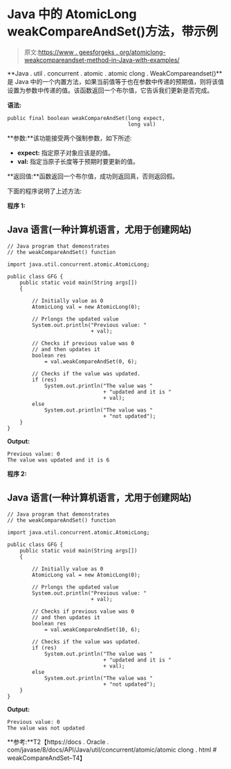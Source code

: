 # Java 中的 AtomicLong weakCompareAndSet()方法，带示例

> 原文:[https://www . geesforgeks . org/atomiclong-weakcompareandset-method-in-Java-with-examples/](https://www.geeksforgeeks.org/atomiclong-weakcompareandset-method-in-java-with-examples/)

**Java . util . concurrent . atomic . atomic clong . WeakCompareandset()**是 Java 中的一个内置方法，如果当前值等于也在参数中传递的预期值，则将该值设置为参数中传递的值。该函数返回一个布尔值，它告诉我们更新是否完成。

**语法:**

```
public final boolean weakCompareAndSet(long expect,
                                       long val)
```

**参数:**该功能接受两个强制参数，如下所述:

*   **expect:** 指定原子对象应该是的值。
*   **val:** 指定当原子长度等于预期时要更新的值。

**返回值:**函数返回一个布尔值，成功则返回真，否则返回假。

下面的程序说明了上述方法:

**程序 1:**

## Java 语言(一种计算机语言，尤用于创建网站)

```
// Java program that demonstrates
// the weakCompareAndSet() function

import java.util.concurrent.atomic.AtomicLong;

public class GFG {
    public static void main(String args[])
    {

        // Initially value as 0
        AtomicLong val = new AtomicLong(0);

        // Prlongs the updated value
        System.out.println("Previous value: "
                           + val);

        // Checks if previous value was 0
        // and then updates it
        boolean res
            = val.weakCompareAndSet(0, 6);

        // Checks if the value was updated.
        if (res)
            System.out.println("The value was "
                               + "updated and it is "
                               + val);
        else
            System.out.println("The value was "
                               + "not updated");
    }
}
```

**Output:** 

```
Previous value: 0
The value was updated and it is 6
```

**程序 2:**

## Java 语言(一种计算机语言，尤用于创建网站)

```
// Java program that demonstrates
// the weakCompareAndSet() function

import java.util.concurrent.atomic.AtomicLong;

public class GFG {
    public static void main(String args[])
    {

        // Initially value as 0
        AtomicLong val = new AtomicLong(0);

        // Prlongs the updated value
        System.out.println("Previous value: "
                           + val);

        // Checks if previous value was 0
        // and then updates it
        boolean res
            = val.weakCompareAndSet(10, 6);

        // Checks if the value was updated.
        if (res)
            System.out.println("The value was "
                               + "updated and it is "
                               + val);
        else
            System.out.println("The value was "
                               + "not updated");
    }
}
```

**Output:** 

```
Previous value: 0
The value was not updated
```

**参考:**T2【https://docs . Oracle . com/javase/8/docs/API/Java/util/concurrent/atomic/atomic clong . html # weakCompareAndSet–T4】